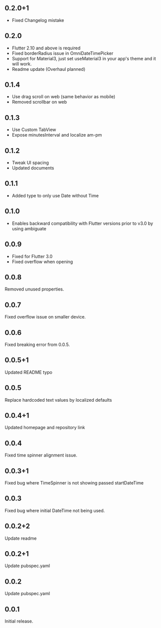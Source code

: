 ## 0.2.0+1

- Fixed Changelog mistake

## 0.2.0

- Flutter 2.10 and above is required
- Fixed borderRadius issue in OmniDateTimePicker
- Support for Material3, just set useMaterial3 in your app's theme and it will work.
- Readme update (Overhaul planned)

## 0.1.4

- Use drag scroll on web (same behavior as mobile)
- Removed scrollbar on web

## 0.1.3

- Use Custom TabView
- Expose minutesInterval and localize am-pm

## 0.1.2

- Tweak UI spacing
- Updated documents

## 0.1.1

- Added type to only use Date without Time

## 0.1.0

- Enables backward compatibility with Flutter versions prior to v3.0 by using ambiguate

## 0.0.9

- Fixed for Flutter 3.0
- Fixed overflow when opening

## 0.0.8

Removed unused properties.

## 0.0.7

Fixed overflow issue on smaller device.

## 0.0.6

Fixed breaking error from 0.0.5.

## 0.0.5+1

Updated README typo

## 0.0.5

Replace hardcoded text values by localized defaults

## 0.0.4+1

Updated homepage and repository link

## 0.0.4

Fixed time spinner alignment issue.

## 0.0.3+1

Fixed bug where TimeSpinner is not showing passed startDateTime

## 0.0.3

Fixed bug where initial DateTime not being used.

## 0.0.2+2

Update readme

## 0.0.2+1

Update pubspec.yaml

## 0.0.2

Update pubspec.yaml

## 0.0.1

Initial release.
